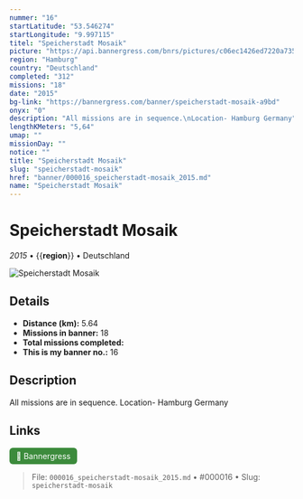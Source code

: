 ```yaml
---
nummer: "16"
startLatitude: "53.546274"
startLongitude: "9.997115"
titel: "Speicherstadt Mosaik"
picture: "https://api.bannergress.com/bnrs/pictures/c06ec1426ed7220a73534afaa62b7fe9"
region: "Hamburg"
country: "Deutschland"
completed: "312"
missions: "18"
date: "2015"
bg-link: "https://bannergress.com/banner/speicherstadt-mosaik-a9bd"
onyx: "0"
description: "All missions are in sequence.\nLocation- Hamburg Germany"
lengthKMeters: "5,64"
umap: ""
missionDay: ""
notice: ""
title: "Speicherstadt Mosaik"
slug: "speicherstadt-mosaik"
href: "banner/000016_speicherstadt-mosaik_2015.md"
name: "Speicherstadt Mosaik"
---
```

# Speicherstadt Mosaik

*2015* • {{__region__}} • Deutschland

![Speicherstadt Mosaik](https://api.bannergress.com/bnrs/pictures/c06ec1426ed7220a73534afaa62b7fe9)



## Details
- **Distance (km):** 5.64
- **Missions in banner:** 18
- **Total missions completed:** 
- **This is my banner no.:** 16



## Description
All missions are in sequence.
Location- Hamburg Germany



## Links
<a href="https://bannergress.com/banner/speicherstadt-mosaik-a9bd" target="_blank" style="display:inline-block;margin-right:8px;padding:6px 12px;background:#3c8b3c;color:#fff;text-decoration:none;border-radius:6px;">🔗 Bannergress</a>



> File: `000016_speicherstadt-mosaik_2015.md` • #000016 • Slug: `speicherstadt-mosaik`
